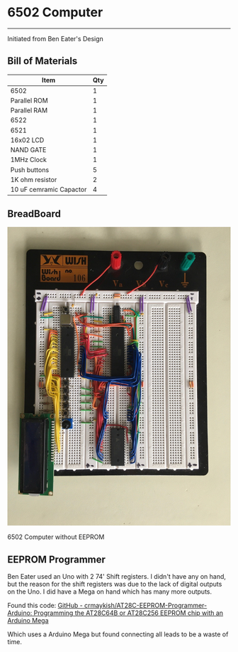 # 6502 Computer

---

Initiated from Ben Eater's Design

## Bill of Materials

| Item                    | Qty |
| ----------------------- | --- |
| 6502                    | 1   |
| Parallel ROM            | 1   |
| Parallel RAM            | 1   |
| 6522                    | 1   |
| 6521                    | 1   |
| 16x02 LCD               | 1   |
| NAND GATE               | 1   |
| 1MHz Clock              | 1   |
| Push buttons            | 5   |
| 1K ohm resistor         | 2   |
| 10 uF cemramic Capactor | 4   |

## BreadBoard

![6502 without EEPROM](assets/6502-a.jpg)

6502 Computer without EEPROM

## EEPROM Programmer

Ben Eater used an Uno with 2 74' Shift registers. I didn't have any on hand, but the reason for the shift registers was due to the lack of digital outputs on the Uno. I did have a Mega on hand which has many more outputs. 

Found this code: [GitHub - crmaykish/AT28C-EEPROM-Programmer-Arduino: Programming the AT28C64B or AT28C256 EEPROM chip with an Arduino Mega](https://github.com/crmaykish/AT28C-EEPROM-Programmer-Arduino)

Which uses a Arduino Mega but found connecting all leads to be a waste of time. 